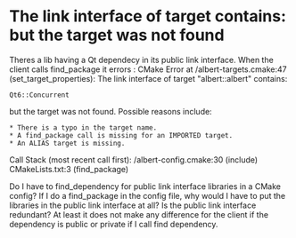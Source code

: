 
# The link interface of target <target> contains: <dependency> but the target was not found

Theres a lib having a Qt dependecy in its public link interface. When the client calls find_package it errors :
CMake Error at <path>/albert-targets.cmake:47 (set_target_properties):
  The link interface of target "albert::albert" contains:

    Qt6::Concurrent

  but the target was not found.  Possible reasons include:

    * There is a typo in the target name.
    * A find_package call is missing for an IMPORTED target.
    * An ALIAS target is missing.

Call Stack (most recent call first):
  <path>/albert-config.cmake:30 (include)
  CMakeLists.txt:3 (find_package)

Do I have to find_dependency for public link interface libraries in a CMake config? If I do a find_package in the config file, why would I have to put the libraries in the public link interface at all? Is the public link interface redundant? At least it does not make any difference for the client if the dependency is public or private if I call find dependency.

        